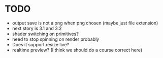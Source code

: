 # TODO

* output save is not a png when png chosen (maybe just file extension)
* next story is 3.1 and 3.2
* shader switching on primitives?
* need to stop spinning on render probably
* Does it support resize live?
* realtime preview? (I think we should do a course correct here)
